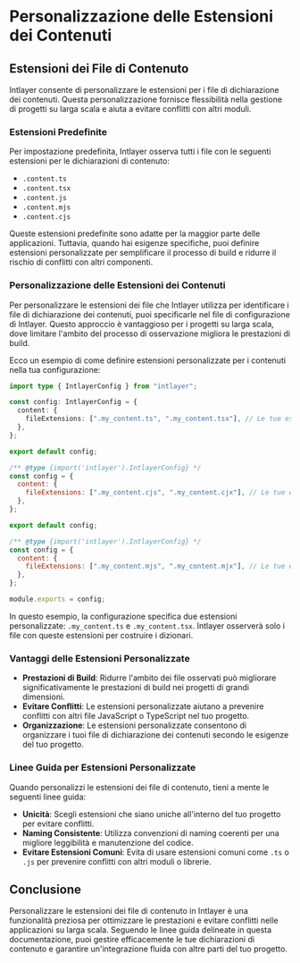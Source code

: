 # Personalizzazione delle Estensioni dei Contenuti

## Estensioni dei File di Contenuto

Intlayer consente di personalizzare le estensioni per i file di dichiarazione dei contenuti. Questa personalizzazione fornisce flessibilità nella gestione di progetti su larga scala e aiuta a evitare conflitti con altri moduli.

### Estensioni Predefinite

Per impostazione predefinita, Intlayer osserva tutti i file con le seguenti estensioni per le dichiarazioni di contenuto:

- `.content.ts`
- `.content.tsx`
- `.content.js`
- `.content.mjs`
- `.content.cjs`

Queste estensioni predefinite sono adatte per la maggior parte delle applicazioni. Tuttavia, quando hai esigenze specifiche, puoi definire estensioni personalizzate per semplificare il processo di build e ridurre il rischio di conflitti con altri componenti.

### Personalizzazione delle Estensioni dei Contenuti

Per personalizzare le estensioni dei file che Intlayer utilizza per identificare i file di dichiarazione dei contenuti, puoi specificarle nel file di configurazione di Intlayer. Questo approccio è vantaggioso per i progetti su larga scala, dove limitare l'ambito del processo di osservazione migliora le prestazioni di build.

Ecco un esempio di come definire estensioni personalizzate per i contenuti nella tua configurazione:

```typescript fileName="intlayer.config.ts" codeFormat="typescript"
import type { IntlayerConfig } from "intlayer";

const config: IntlayerConfig = {
  content: {
    fileExtensions: [".my_content.ts", ".my_content.tsx"], // Le tue estensioni personalizzate
  },
};

export default config;
```

```javascript fileName="intlayer.config.mjs" codeFormat="esm"
/** @type {import('intlayer').IntlayerConfig} */
const config = {
  content: {
    fileExtensions: [".my_content.cjs", ".my_content.cjx"], // Le tue estensioni personalizzate
  },
};

export default config;
```

```javascript fileName="intlayer.config.cjs" codeFormat="commonjs"
/** @type {import('intlayer').IntlayerConfig} */
const config = {
  content: {
    fileExtensions: [".my_content.mjs", ".my_content.mjx"], // Le tue estensioni personalizzate
  },
};

module.exports = config;
```

In questo esempio, la configurazione specifica due estensioni personalizzate: `.my_content.ts` e `.my_content.tsx`. Intlayer osserverà solo i file con queste estensioni per costruire i dizionari.

### Vantaggi delle Estensioni Personalizzate

- **Prestazioni di Build**: Ridurre l'ambito dei file osservati può migliorare significativamente le prestazioni di build nei progetti di grandi dimensioni.
- **Evitare Conflitti**: Le estensioni personalizzate aiutano a prevenire conflitti con altri file JavaScript o TypeScript nel tuo progetto.
- **Organizzazione**: Le estensioni personalizzate consentono di organizzare i tuoi file di dichiarazione dei contenuti secondo le esigenze del tuo progetto.

### Linee Guida per Estensioni Personalizzate

Quando personalizzi le estensioni dei file di contenuto, tieni a mente le seguenti linee guida:

- **Unicità**: Scegli estensioni che siano uniche all'interno del tuo progetto per evitare conflitti.
- **Naming Consistente**: Utilizza convenzioni di naming coerenti per una migliore leggibilità e manutenzione del codice.
- **Evitare Estensioni Comuni**: Evita di usare estensioni comuni come `.ts` o `.js` per prevenire conflitti con altri moduli o librerie.

## Conclusione

Personalizzare le estensioni dei file di contenuto in Intlayer è una funzionalità preziosa per ottimizzare le prestazioni e evitare conflitti nelle applicazioni su larga scala. Seguendo le linee guida delineate in questa documentazione, puoi gestire efficacemente le tue dichiarazioni di contenuto e garantire un'integrazione fluida con altre parti del tuo progetto.
